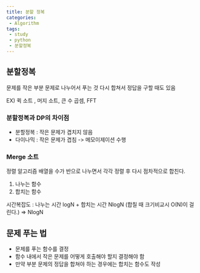 ```yaml
---
title: 분할 정복
categories:
 - Algorithm
tags:
 - study
 - python
 - 분할정복
---
```


## 분할정복 

문제를 작은 부분 문제로 나누어서 푸는 것
다시 합쳐서 정답을 구할 때도 있음

EX) 퀵 소트 , 머지 소트, 큰 수 곱셈, FFT

### 분할정복과 DP의 차이점
- 분할정복 : 작은 문제가 겹치지 않음
- 다이나믹 : 작은 문제가 겹침 -> 메모이제이션 수행


### Merge 소트

정렬 알고리즘
배열을 수가 반으로 나누면서 각각 정렬 후 다시 점차적으로 합친다.

1. 나누는 함수
2. 합치는 함수

시간복잡도 : 나누는 시간 logN + 합치는 시간 NlogN (합칠 때 크기비교시 O(N)이 걸린다.)
=> NlogN

## 문제 푸는 법

- 문제를 푸는 함수를 결정
- 함수 내에서 작은 문제를 어떻게 호출해야 할지 결정해야 함
- 만약 부분 문제의 정답을 합쳐야 하는 경우에는 합치는 함수도 작성